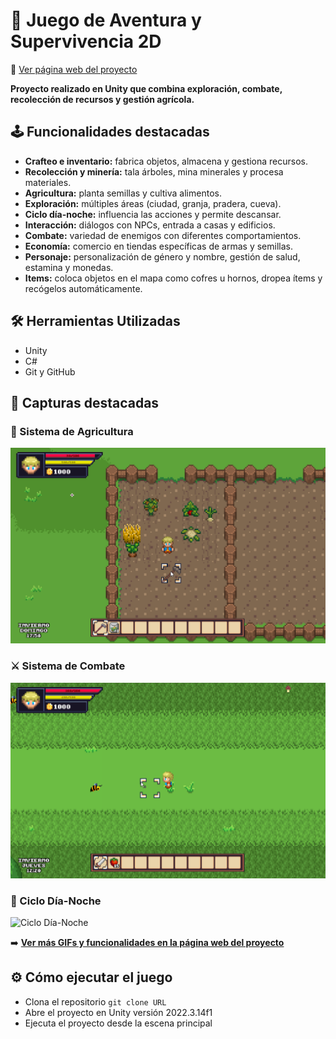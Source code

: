 # 🌽 Juego de Aventura y Supervivencia 2D

🔗 [Ver página web del proyecto](https://josemifdeez.github.io/stardew-like-game/)

**Proyecto realizado en Unity que combina exploración, combate, recolección de recursos y gestión agrícola.**

## 🕹️ Funcionalidades destacadas
- **Crafteo e inventario:** fabrica objetos, almacena y gestiona recursos.
- **Recolección y minería:** tala árboles, mina minerales y procesa materiales.
- **Agricultura:** planta semillas y cultiva alimentos.
- **Exploración:** múltiples áreas (ciudad, granja, pradera, cueva).
- **Ciclo día-noche:** influencia las acciones y permite descansar.
- **Interacción:** diálogos con NPCs, entrada a casas y edificios.
- **Combate:** variedad de enemigos con diferentes comportamientos.
- **Economía:** comercio en tiendas específicas de armas y semillas.
- **Personaje:** personalización de género y nombre, gestión de salud, estamina y monedas.
- **Items:** coloca objetos en el mapa como cofres u hornos, dropea ítems y recógelos automáticamente.

## 🛠️ Herramientas Utilizadas
- Unity
- C#
- Git y GitHub

## 📸 Capturas destacadas
### 🌱 Sistema de Agricultura
![Sistema de cultivos](Assets/WebImages/cultivos.gif)

### ⚔️ Sistema de Combate
![Combate](Assets/WebImages/combate.gif)

### 🌙 Ciclo Día-Noche
![Ciclo Día-Noche](Assets/WebImages/dia-noche.gif)

➡️ **[Ver más GIFs y funcionalidades en la página web del proyecto](https://josemifdeez.github.io/stardew-like-game/)**

## ⚙️ Cómo ejecutar el juego
- Clona el repositorio `git clone URL`
- Abre el proyecto en Unity versión 2022.3.14f1
- Ejecuta el proyecto desde la escena principal
